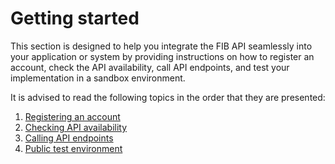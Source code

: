 # Getting started

This section is designed to help you integrate the FIB API seamlessly into your application or system by providing instructions on how to register an account, check the API availability, call API endpoints, and test your implementation in a sandbox environment.

It is advised to read the following topics in the order that they are presented:

1. [Registering an account](getting_started/registering_an_account.md)
2. [Checking API availability](getting_started/checking_api_availability.md)
3. [Calling API endpoints](getting_started/calling_api_endpoints.md)
4. [Public test environment](getting_started/public_test_environment.md)

